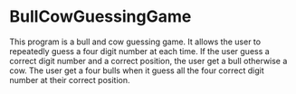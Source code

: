 # BullCowGuessingGame
This program is a bull  and cow guessing game. 
 It allows the user to repeatedly guess a four digit number at each time.
 If the user guess a correct digit number and a correct position, the user get a bull otherwise a cow.
 The user get a four bulls when it guess all the four correct digit number at their correct position.
